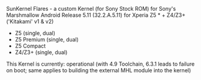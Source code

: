SunKernel Flares - a custom Kernel (for Sony Stock ROM) for Sony's Marshmallow Android Release 5.11 (32.2.A.5.11) for Xperia Z5 * + Z4/Z3+ ('Kitakami' v1 & v2)

* Z5 (single, dual)
* Z5 Premium (single, dual)
* Z5 Compact
* Z4/Z3+ (single, dual)

This Kernel is currently: operational (with 4.9 Toolchain, 6.3.1 leads to failure on boot; same applies to building the external MHL module into the kernel)
